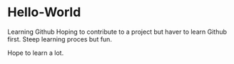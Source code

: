 # Hello-World
Learning Github
Hoping to contribute to a project but haver to learn Github first.
Steep learning proces but fun.

Hope to learn a lot.
